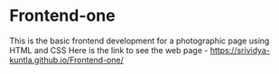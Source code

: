 # Frontend-one
This is the basic frontend development for a photographic page using HTML and CSS 
Here is the link to see the web page -  https://srividya-kuntla.github.io/Frontend-one/
